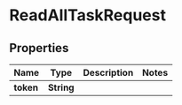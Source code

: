 

# ReadAllTaskRequest


## Properties

| Name | Type | Description | Notes |
|------------ | ------------- | ------------- | -------------|
|**token** | **String** |  |  |



